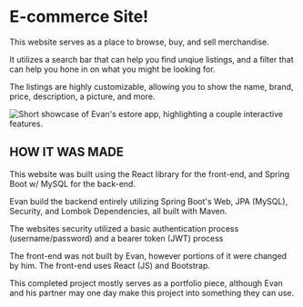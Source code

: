 E-commerce Site!
================

<p>This website serves as a place to browse, buy, and sell merchandise.</p>

<p>It utilizes a search bar that can help you find unqiue listings, and a filter that can help you hone in on what you might be looking for.</p>

<p>The listings are highly customizable, allowing you to show the name, brand, price, description, a picture, and more.</p>

![Short showcase of Evan's estore app, highlighting a couple interactive features.](./foodapp-showcase.gif)

<h2>HOW IT WAS MADE</h2>
<p>This website was built using the React library for the front-end, and Spring Boot w/ MySQL for the back-end. </p>

<p> Evan build the backend entirely utilizing Spring Boot's Web, JPA (MySQL), Security, and Lombok Dependencies, all built with Maven.</p>

<p>The websites security utilized a basic authentication process (username/password) and a bearer token (JWT) process</p>

<p>The front-end was not built by Evan, however portions of it were changed by him. The front-end uses React (JS) and Bootstrap.

<p>This completed project mostly serves as a portfolio piece, although Evan and his partner may one day make this project into something they can use.</p>
